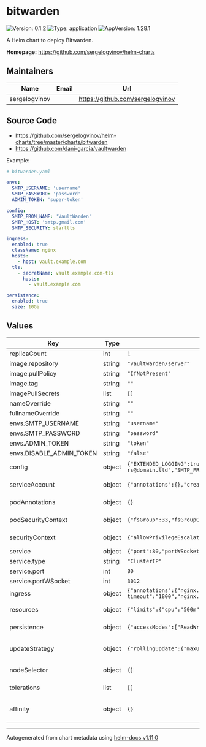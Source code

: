 # bitwarden

![Version: 0.1.2](https://img.shields.io/badge/Version-0.1.2-informational?style=flat-square) ![Type: application](https://img.shields.io/badge/Type-application-informational?style=flat-square) ![AppVersion: 1.28.1](https://img.shields.io/badge/AppVersion-1.28.1-informational?style=flat-square)

A Helm chart to deploy Bitwarden.

**Homepage:** <https://github.com/sergelogvinov/helm-charts>

## Maintainers

| Name | Email | Url |
| ---- | ------ | --- |
| sergelogvinov |  | <https://github.com/sergelogvinov> |

## Source Code

* <https://github.com/sergelogvinov/helm-charts/tree/master/charts/bitwarden>
* <https://github.com/dani-garcia/vaultwarden>

Example:

```yaml
# bitwarden.yaml

envs:
  SMTP_USERNAME: 'username'
  SMTP_PASSWORD: 'password'
  ADMIN_TOKEN: 'super-token'

config:
  SMTP_FROM_NAME: 'VaultWarden'
  SMTP_HOST: 'smtp.gmail.com'
  SMTP_SECURITY: starttls

ingress:
  enabled: true
  className: nginx
  hosts:
    - host: vault.example.com
  tls:
    - secretName: vault.example.com-tls
      hosts:
        - vault.example.com

persistence:
  enabled: true
  size: 10Gi
```

## Values

| Key | Type | Default | Description |
|-----|------|---------|-------------|
| replicaCount | int | `1` |  |
| image.repository | string | `"vaultwarden/server"` |  |
| image.pullPolicy | string | `"IfNotPresent"` |  |
| image.tag | string | `""` | Overrides the image tag whose default is the chart appVersion. |
| imagePullSecrets | list | `[]` |  |
| nameOverride | string | `""` |  |
| fullnameOverride | string | `""` |  |
| envs.SMTP_USERNAME | string | `"username"` | smtp username |
| envs.SMTP_PASSWORD | string | `"password"` | smtp password |
| envs.ADMIN_TOKEN | string | `"token"` | Admin token, use `/vaultwarden hash` to encrypt password |
| envs.DISABLE_ADMIN_TOKEN | string | `"false"` | After creation, better to disable admin portal |
| config | object | `{"EXTENDED_LOGGING":true,"INVITATIONS_ALLOWED":true,"INVITATION_ORG_NAME":"Bitwarden","ORG_ATTACHMENT_LIMIT":1048576,"ROCKET_CLI_COLORS":"off","ROCKET_WORKERS":10,"SHOW_PASSWORD_HINT":false,"SIGNUPS_ALLOWED":false,"SIGNUPS_DOMAINS_WHITELIST":"domain.tld","SIGNUPS_VERIFY":false,"SMTP_FROM":"bitwarden-rs@domain.tld","SMTP_FROM_NAME":"Vault","SMTP_HOST":"smtp.domain.tld","SMTP_PORT":587,"SMTP_SSL":true,"USER_ATTACHMENT_LIMIT":1048576,"WEBSOCKET_ENABLED":true,"WEB_VAULT_ENABLED":true}` | Official documentation https://github.com/dani-garcia/vaultwarden/wiki/Configuration-overview |
| serviceAccount | object | `{"annotations":{},"create":false,"name":""}` | Pods Service Account. ref: https://kubernetes.io/docs/tasks/configure-pod-container/configure-service-account/ |
| podAnnotations | object | `{}` | Annotations for controller pod. ref: https://kubernetes.io/docs/concepts/overview/working-with-objects/annotations/ |
| podSecurityContext | object | `{"fsGroup":33,"fsGroupChangePolicy":"OnRootMismatch","runAsGroup":33,"runAsNonRoot":true,"runAsUser":33}` | Pod Security Context. ref: https://kubernetes.io/docs/tasks/configure-pod-container/security-context/#set-the-security-context-for-a-pod |
| securityContext | object | `{"allowPrivilegeEscalation":false,"capabilities":{"drop":["ALL"]},"runAsGroup":33,"runAsUser":33,"seccompProfile":{"type":"RuntimeDefault"}}` | Container Security Context. ref: https://kubernetes.io/docs/tasks/configure-pod-container/security-context/#set-the-security-context-for-a-pod |
| service | object | `{"port":80,"portWSocket":3012,"type":"ClusterIP"}` | Bitwarden service parameters ref: https://kubernetes.io/docs/user-guide/services/ |
| service.type | string | `"ClusterIP"` | service type |
| service.port | int | `80` | service port |
| service.portWSocket | int | `3012` | websocket service port |
| ingress | object | `{"annotations":{"nginx.ingress.kubernetes.io/limit-connections":"25","nginx.ingress.kubernetes.io/limit-rps":"15","nginx.ingress.kubernetes.io/proxy-body-size":"1024m","nginx.ingress.kubernetes.io/proxy-connect-timeout":"10","nginx.ingress.kubernetes.io/proxy-read-timeout":"1800","nginx.ingress.kubernetes.io/proxy-send-timeout":"1800"},"className":"nginx","enabled":false,"hosts":[{"host":"vault.local"}],"tls":[]}` | Bitwarden ingress parameters ref: http://kubernetes.io/docs/user-guide/ingress/ |
| resources | object | `{"limits":{"cpu":"500m","memory":"256Mi"},"requests":{"cpu":"100m","memory":"128Mi"}}` | Resource requests and limits. ref: https://kubernetes.io/docs/user-guide/compute-resources/ |
| persistence | object | `{"accessModes":["ReadWriteOnce"],"annotations":{},"enabled":false,"size":"10Gi"}` | Persistence parameters ref: https://kubernetes.io/docs/user-guide/persistent-volumes/ |
| updateStrategy | object | `{"rollingUpdate":{"maxUnavailable":1},"type":"RollingUpdate"}` | Controller deployment update stategy type. ref: https://kubernetes.io/docs/concepts/workloads/controllers/deployment/#updating-a-deployment |
| nodeSelector | object | `{}` | Node labels for controller assignment. ref: https://kubernetes.io/docs/user-guide/node-selection/ |
| tolerations | list | `[]` | Tolerations for controller assignment. ref: https://kubernetes.io/docs/concepts/configuration/taint-and-toleration/ |
| affinity | object | `{}` | Affinity for controller assignment. ref: https://kubernetes.io/docs/concepts/configuration/assign-pod-node/#affinity-and-anti-affinity |

----------------------------------------------
Autogenerated from chart metadata using [helm-docs v1.11.0](https://github.com/norwoodj/helm-docs/releases/v1.11.0)
